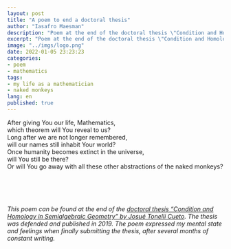 ```yaml
---
layout: post
title: "A poem to end a doctoral thesis"
author: "Iasafro Maesman"
description: "Poem at the end of the doctoral thesis \"Condition and Homology in Semialgebraic Geometry\" of Josué Tonelli-Cueto."
excerpt: "Poem at the end of the doctoral thesis \"Condition and Homology in Semialgebraic Geometry\" of Josué Tonelli-Cueto."
image: "../imgs/logo.png"
date: 2022-01-05 23:23:23
categories:
- poem
- mathematics
tags:
- my life as a mathematician
- naked monkeys
lang: en
published: true
---
```


After giving You our life, Mathematics,  
which theorem will You reveal to us?  
Long after we are not longer remembered,  
will our names still inhabit Your world?  
Once humanity becomes extinct in the universe,  
will You still be there?  
Or will You go away with all these other abstractions of the naked monkeys?  
<br/>
<br/>
<br/>
<br/>
<div class="jumbotron abstract" style="font-style: italic;">
This poem can be found at the end of the <a href="https://tonellicueto.xyz/doctoralthesis.html">doctoral thesis &ldquo;Condition and Homology in Semialgebraic Geometry&rdquo; by Josué Tonelli Cueto</a>. The thesis was defended and published in 2019. The poem expressed my mental state and feelings when finally submitting the thesis, after several months of constant writing.
</div>
